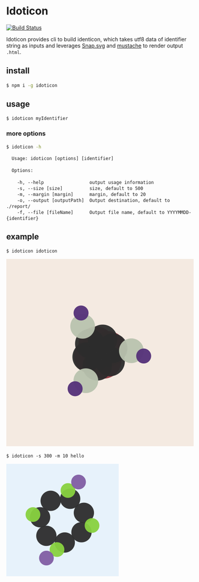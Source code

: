 # Idoticon

[![Build Status](https://travis-ci.org/popodidi/idoticon.svg?branch=master)](https://travis-ci.org/popodidi/idoticon)

Idoticon provides cli to build identicon, which takes utf8 data of identifier string as inputs and leverages [Snap.svg](http://snapsvg.io) and [mustache](http://mustache.github.io) to render output `.html`.

## install
```bash
$ npm i -g idoticon
```

## usage

```
$ idoticon myIdentifier
```

### more options
```bash
$ idoticon -h
```
```
  Usage: idoticon [options] [identifier]

  Options:

    -h, --help                 output usage information
    -s, --size [size]          size, default to 500
    -m, --margin [margin]      margin, default to 20
    -o, --output [outputPath]  Output destination, default to ./report/
    -f, --file [fileName]      Output file name, default to YYYYMMDD-{identifier}
```

## example
```shell
$ idoticon idoticon
```
![](example/idoticon.png)

```shell
$ idoticon -s 300 -m 10 hello
```
![](example/hello.png)